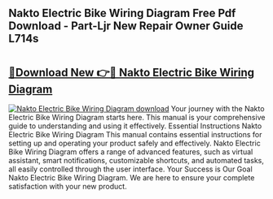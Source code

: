 ## Nakto Electric Bike Wiring Diagram Free Pdf Download - Part-Ljr New Repair Owner Guide L714s

# <h2><a href="http://dfny2b.blite.top/?on=Nakto+Electric+Bike+Wiring+Diagram">🔗Download New 👉🔴 Nakto Electric Bike Wiring Diagram</a></h2>

[![Nakto Electric Bike Wiring Diagram download](https://i.imgur.com/lujVjoI.png)](http://dfny2b.blite.top/?on=Nakto+Electric+Bike+Wiring+Diagram)
Your journey with the Nakto Electric Bike Wiring Diagram starts here. This manual is your comprehensive guide to understanding and using it effectively. Essential Instructions Nakto Electric Bike Wiring Diagram This manual contains essential instructions for setting up and operating your product safely and effectively. Nakto Electric Bike Wiring Diagram offers a range of advanced features, such as virtual assistant, smart notifications, customizable shortcuts, and automated tasks, all easily controlled through the user interface. Your Success is Our Goal Nakto Electric Bike Wiring Diagram. We are here to ensure your complete satisfaction with your new product.
